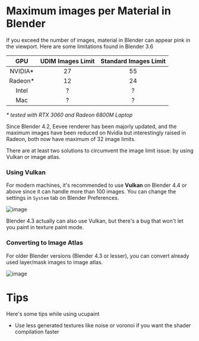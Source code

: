 
# Maximum images per Material in Blender
If you exceed the number of images, material in Blender can appear pink in the viewport. Here are some limitations found in Blender 3.6

|     GPU    | UDIM Images Limit | Standard Images Limit |
| :--------: | :---------------: | :-------------------: |
|   NVIDIA*  |        27         |          55           |
|   Radeon*  |        12         |          24           |
|   Intel    |         ?         |           ?           |
|    Mac     |         ?         |           ?           |

_* tested with RTX 3060 and Radeon 6800M Laptop_

Since Blender 4.2, Eevee renderer has been majorly updated, and the maximum images have been reduced on Nvidia but interestingly raised in Radeon, both now have maximum of 32 image limits.

There are at least two solutions to circumvent the image limit issue: by using Vulkan or image atlas.

### Using Vulkan
For modern machines, it's recommended to use **Vulkan** on Blender 4.4 or above since it can handle more than 100 images. You can change the settings in `System` tab on Blender Preferences.

![image](https://github.com/user-attachments/assets/bcd9db0f-13e7-49f8-a886-83b7cf28f02d)

Blender 4.3 actually can also use Vulkan, but there's a bug that won't let you paint in texture paint mode.

### Converting to Image Atlas
For older Blender versions (Blender 4.3 or lesser), you can convert already used layer/mask images to image atlas.

![image](https://github.com/user-attachments/assets/7f51fd36-6a6d-4942-9ca7-dd56b31e3093)

# Tips
Here's some tips while using ucupaint
- Use less generated textures like noise or voronoi if you want the shader compilation faster
